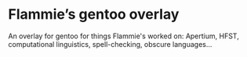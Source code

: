 # Flammie’s gentoo overlay

An overlay for gentoo for things Flammie's worked on: Apertium, HFST,
computational linguistics, spell-checking, obscure languages...
